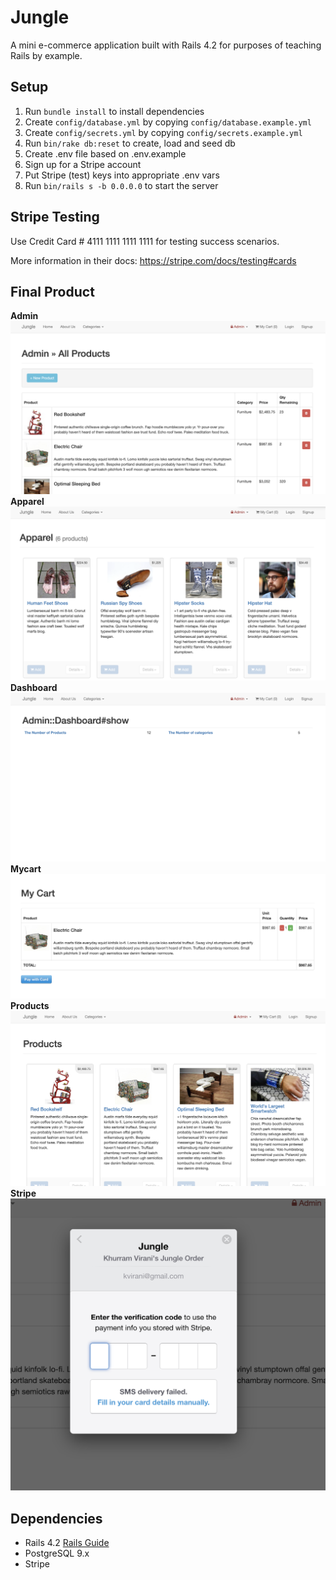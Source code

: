 # Jungle

A mini e-commerce application built with Rails 4.2 for purposes of teaching Rails by example.


## Setup

1. Run `bundle install` to install dependencies
2. Create `config/database.yml` by copying `config/database.example.yml`
3. Create `config/secrets.yml` by copying `config/secrets.example.yml`
4. Run `bin/rake db:reset` to create, load and seed db
5. Create .env file based on .env.example
6. Sign up for a Stripe account
7. Put Stripe (test) keys into appropriate .env vars
8. Run `bin/rails s -b 0.0.0.0` to start the server


## Stripe Testing

Use Credit Card # 4111 1111 1111 1111 for testing success scenarios.

More information in their docs: <https://stripe.com/docs/testing#cards>

## Final Product

 **Admin**
!["Admin"](https://github.com/WanjinYoo/Jungle/blob/master/app/assets/images/Admin.png)
  **Apparel**
!["Apparel"](https://github.com/WanjinYoo/Jungle/blob/master/app/assets/images/Apparel.png)
 **Dashboard**
!["Dashboard"](https://github.com/WanjinYoo/Jungle/blob/master/app/assets/images/Dashboard.png)
 **Mycart**
!["Mycart"](https://github.com/WanjinYoo/Jungle/blob/master/app/assets/images/Mycart.png)
 **Products**
!["Products"](https://github.com/WanjinYoo/Jungle/blob/master/app/assets/images/Products.png)
**Stripe**
!["Stripe"](https://github.com/WanjinYoo/Jungle/blob/master/app/assets/images/Stripe.png)



## Dependencies

* Rails 4.2 [Rails Guide](http://guides.rubyonrails.org/v4.2/)
* PostgreSQL 9.x
* Stripe
